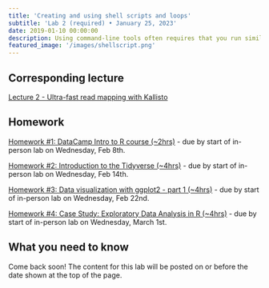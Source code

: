 ```yaml
---
title: 'Creating and using shell scripts and loops'
subtitle: 'Lab 2 (required) • January 25, 2023'
date: 2019-01-10 00:00:00
description: Using command-line tools often requires that you run similar code for each of your samples (e.g. read mapping).  In this lab, you'll learn how to automate this redundant process using a simple code-aware text editor, making it possible for you to get work done even when you're not sitting in front of your computer.  How great is that?!
featured_image: '/images/shellscript.png'
---
```


## Corresponding lecture

[Lecture 2 - Ultra-fast read mapping with Kallisto](https://diytranscriptomics.com/project/lecture-02)

## Homework

[Homework #1: DataCamp Intro to R course (~2hrs)](https://www.datacamp.com/courses/free-introduction-to-r) - due by start of in-person lab on Wednesday, Feb 8th.

[Homework #2: Introduction to the Tidyverse (~4hrs)](https://www.datacamp.com/courses/introduction-to-the-tidyverse) - due by start of in-person lab on Wednesday, Feb 14th.

[Homework #3: Data visualization with ggplot2 - part 1 (~4hrs)](https://www.datacamp.com/courses/data-visualization-with-ggplot2-1) - due by start of in-person lab on Wednesday, Feb 22nd.

[Homework #4: Case Study: Exploratory Data Analysis in R (~4hrs)](https://app.datacamp.com/learn/courses/case-study-exploratory-data-analysis-in-r) - due by start of in-person lab on Wednesday, March 1st.

## What you need to know

Come back soon!  The content for this lab will be posted on or before the date shown at the top of the page.


